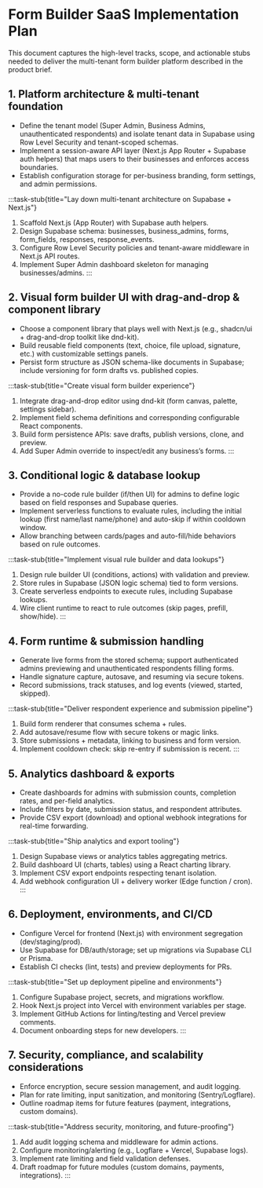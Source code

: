 # Form Builder SaaS Implementation Plan

This document captures the high-level tracks, scope, and actionable stubs needed to deliver the multi-tenant form builder platform described in the product brief.

## 1. Platform architecture & multi-tenant foundation
- Define the tenant model (Super Admin, Business Admins, unauthenticated respondents) and isolate tenant data in Supabase using Row Level Security and tenant-scoped schemas.
- Implement a session-aware API layer (Next.js App Router + Supabase auth helpers) that maps users to their businesses and enforces access boundaries.
- Establish configuration storage for per-business branding, form settings, and admin permissions.

:::task-stub{title="Lay down multi-tenant architecture on Supabase + Next.js"}
1. Scaffold Next.js (App Router) with Supabase auth helpers.
2. Design Supabase schema: businesses, business_admins, forms, form_fields, responses, response_events.
3. Configure Row Level Security policies and tenant-aware middleware in Next.js API routes.
4. Implement Super Admin dashboard skeleton for managing businesses/admins.
:::

## 2. Visual form builder UI with drag-and-drop & component library
- Choose a component library that plays well with Next.js (e.g., shadcn/ui + drag-and-drop toolkit like dnd-kit).
- Build reusable field components (text, choice, file upload, signature, etc.) with customizable settings panels.
- Persist form structure as JSON schema-like documents in Supabase; include versioning for form drafts vs. published copies.

:::task-stub{title="Create visual form builder experience"}
1. Integrate drag-and-drop editor using dnd-kit (form canvas, palette, settings sidebar).
2. Implement field schema definitions and corresponding configurable React components.
3. Build form persistence APIs: save drafts, publish versions, clone, and preview.
4. Add Super Admin override to inspect/edit any business’s forms.
:::

## 3. Conditional logic & database lookup
- Provide a no-code rule builder (if/then UI) for admins to define logic based on field responses and Supabase queries.
- Implement serverless functions to evaluate rules, including the initial lookup (first name/last name/phone) and auto-skip if within cooldown window.
- Allow branching between cards/pages and auto-fill/hide behaviors based on rule outcomes.

:::task-stub{title="Implement visual rule builder and data lookups"}
1. Design rule builder UI (conditions, actions) with validation and preview.
2. Store rules in Supabase (JSON logic schema) tied to form versions.
3. Create serverless endpoints to execute rules, including Supabase lookups.
4. Wire client runtime to react to rule outcomes (skip pages, prefill, show/hide).
:::

## 4. Form runtime & submission handling
- Generate live forms from the stored schema; support authenticated admins previewing and unauthenticated respondents filling forms.
- Handle signature capture, autosave, and resuming via secure tokens.
- Record submissions, track statuses, and log events (viewed, started, skipped).

:::task-stub{title="Deliver respondent experience and submission pipeline"}
1. Build form renderer that consumes schema + rules.
2. Add autosave/resume flow with secure tokens or magic links.
3. Store submissions + metadata, linking to business and form version.
4. Implement cooldown check: skip re-entry if submission is recent.
:::

## 5. Analytics dashboard & exports
- Create dashboards for admins with submission counts, completion rates, and per-field analytics.
- Include filters by date, submission status, and respondent attributes.
- Provide CSV export (download) and optional webhook integrations for real-time forwarding.

:::task-stub{title="Ship analytics and export tooling"}
1. Design Supabase views or analytics tables aggregating metrics.
2. Build dashboard UI (charts, tables) using a React charting library.
3. Implement CSV export endpoints respecting tenant isolation.
4. Add webhook configuration UI + delivery worker (Edge function / cron).
:::

## 6. Deployment, environments, and CI/CD
- Configure Vercel for frontend (Next.js) with environment segregation (dev/staging/prod).
- Use Supabase for DB/auth/storage; set up migrations via Supabase CLI or Prisma.
- Establish CI checks (lint, tests) and preview deployments for PRs.

:::task-stub{title="Set up deployment pipeline and environments"}
1. Configure Supabase project, secrets, and migrations workflow.
2. Hook Next.js project into Vercel with environment variables per stage.
3. Implement GitHub Actions for linting/testing and Vercel preview comments.
4. Document onboarding steps for new developers.
:::

## 7. Security, compliance, and scalability considerations
- Enforce encryption, secure session management, and audit logging.
- Plan for rate limiting, input sanitization, and monitoring (Sentry/Logflare).
- Outline roadmap items for future features (payment, integrations, custom domains).

:::task-stub{title="Address security, monitoring, and future-proofing"}
1. Add audit logging schema and middleware for admin actions.
2. Configure monitoring/alerting (e.g., Logflare + Vercel, Supabase logs).
3. Implement rate limiting and field validation defenses.
4. Draft roadmap for future modules (custom domains, payments, integrations).
:::

